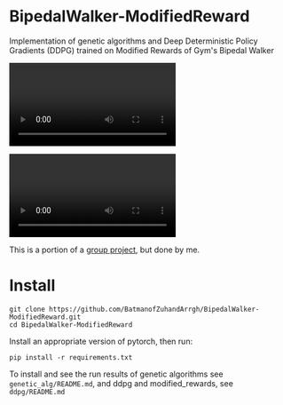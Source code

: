 # BipedalWalker-ModifiedReward
Implementation of genetic algorithms and Deep Deterministic Policy Gradients (DDPG) trained on Modified Rewards of Gym's Bipedal Walker

![DDPG-Default Reward](./documents/default.mov)


![DDPG-RunFaster Reward](./documents/runfaster.mov)

This is a portion of a [group project](https://github.com/ngocanh2809/CS5446-Bipedal-Walker), but done by me. 

# Install
```
git clone https://github.com/BatmanofZuhandArrgh/BipedalWalker-ModifiedReward.git
cd BipedalWalker-ModifiedReward
```

Install an appropriate version of pytorch, then run:
```
pip install -r requirements.txt
```

To install and see the run results of genetic algorithms see ```genetic_alg/README.md```, and ddpg and modified_rewards, see ```ddpg/README.md```